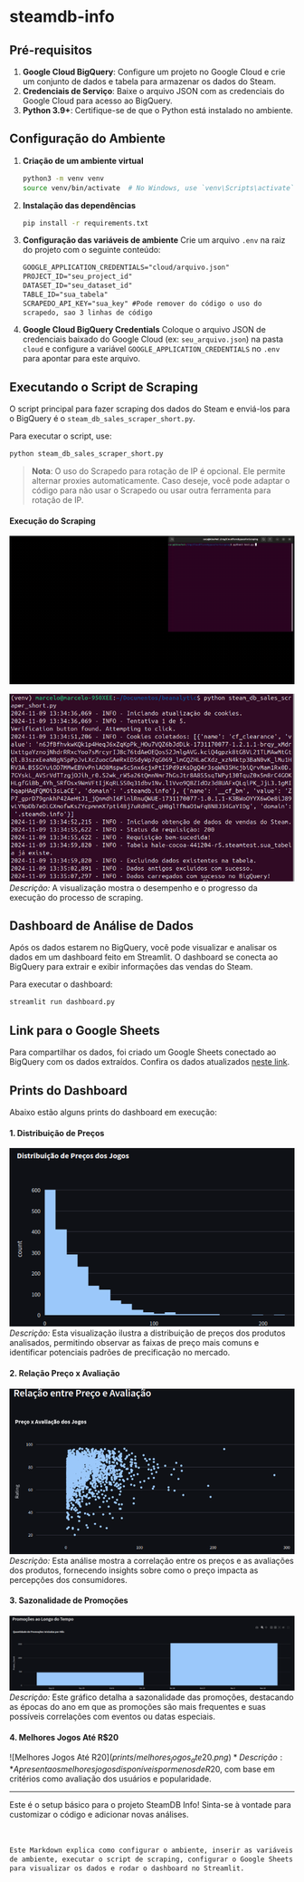 # steamdb-info



## Pré-requisitos
1. **Google Cloud BigQuery**: Configure um projeto no Google Cloud e crie um conjunto de dados e tabela para armazenar os dados do Steam.
2. **Credenciais de Serviço**: Baixe o arquivo JSON com as credenciais do Google Cloud para acesso ao BigQuery.
3. **Python 3.9+**: Certifique-se de que o Python está instalado no ambiente.


## Configuração do Ambiente


1. **Criação de um ambiente virtual**
   ```bash
   python3 -m venv venv
   source venv/bin/activate  # No Windows, use `venv\Scripts\activate`
   ```


2. **Instalação das dependências**
   ```bash
   pip install -r requirements.txt
   ```


3. **Configuração das variáveis de ambiente**
   Crie um arquivo `.env` na raiz do projeto com o seguinte conteúdo:
   ```env
   GOOGLE_APPLICATION_CREDENTIALS="cloud/arquivo.json"
   PROJECT_ID="seu_project_id"
   DATASET_ID="seu_dataset_id"
   TABLE_ID="sua_tabela"
   SCRAPEDO_API_KEY="sua_key" #Pode remover do código o uso do scrapedo, sao 3 linhas de código  
   ```


4. **Google Cloud BigQuery Credentials**
   Coloque o arquivo JSON de credenciais baixado do Google Cloud (ex: `seu_arquivo.json`) na pasta `cloud` e configure a variável `GOOGLE_APPLICATION_CREDENTIALS` no `.env` para apontar para este arquivo.


## Executando o Script de Scraping
O script principal para fazer scraping dos dados do Steam e enviá-los para o BigQuery é o `steam_db_sales_scraper_short.py`.


Para executar o script, use:
```bash
python steam_db_sales_scraper_short.py
```


> **Nota**: O uso do Scrapedo para rotação de IP é opcional. Ele permite alternar proxies automaticamente. Caso deseje, você pode adaptar o código para não usar o Scrapedo ou usar outra ferramenta para rotação de IP.


#### Execução do Scraping
![Amostra do ByPass CloudFlare](prints/bypass.gif)

![Execução do Scraping](prints/execucao_scraping.png)
*Descrição:* A visualização mostra o desempenho e o progresso da execução do processo de scraping.


## Dashboard de Análise de Dados
Após os dados estarem no BigQuery, você pode visualizar e analisar os dados em um dashboard feito em Streamlit. O dashboard se conecta ao BigQuery para extrair e exibir informações das vendas do Steam.


Para executar o dashboard:
```bash
streamlit run dashboard.py
```


## Link para o Google Sheets
Para compartilhar os dados, foi criado um Google Sheets conectado ao BigQuery com os dados extraídos. Confira os dados atualizados [neste link](https://docs.google.com/spreadsheets/d/1gvP-EukSc_XbGuRzOC4mHOa9ufYsSwFcu-4CBDos-3A/edit?usp=sharing).


## Prints do Dashboard
Abaixo estão alguns prints do dashboard em execução:


#### 1. Distribuição de Preços
![Distribuição de Preços](prints/distribuicao_precos.png)
*Descrição:* Esta visualização ilustra a distribuição de preços dos produtos analisados, permitindo observar as faixas de preço mais comuns e identificar potenciais padrões de precificação no mercado.

#### 2. Relação Preço x Avaliação
![Relação Preço x Avaliação](prints/relacao_preco_avaliacao.png)
*Descrição:* Esta análise mostra a correlação entre os preços e as avaliações dos produtos, fornecendo insights sobre como o preço impacta as percepções dos consumidores.


#### 3. Sazonalidade de Promoções
![Sazonalidade de Promoções](prints/sazonalidade_promocoes.png)
*Descrição:* Este gráfico detalha a sazonalidade das promoções, destacando as épocas do ano em que as promoções são mais frequentes e suas possíveis correlações com eventos ou datas especiais.

#### 4. Melhores Jogos Até R$20
![Melhores Jogos Até R$20](prints/melhores_jogos_ate20.png)
*Descrição:* Apresenta os melhores jogos disponíveis por menos de R$20, com base em critérios como avaliação dos usuários e popularidade.


---


Este é o setup básico para o projeto SteamDB Info! Sinta-se à vontade para customizar o código e adicionar novas análises.
```


Este Markdown explica como configurar o ambiente, inserir as variáveis de ambiente, executar o script de scraping, configurar o Google Sheets para visualizar os dados e rodar o dashboard no Streamlit.

